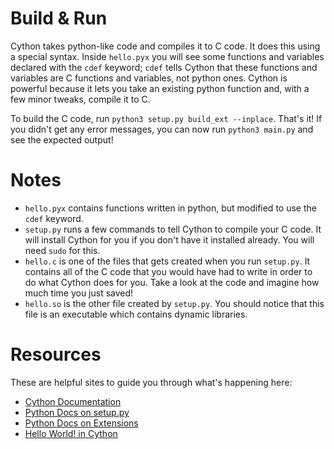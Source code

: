 # Build & Run

Cython takes python-like code and compiles it to C code. It does this using a special syntax. Inside `hello.pyx` you will see some functions and variables declared with the `cdef` keyword; `cdef` tells Cython that these functions and variables are C functions and variables, not python ones. Cython is powerful because it lets you take an existing python function and, with a few minor tweaks, compile it to C.

To build the C code, run `python3 setup.py build_ext --inplace`. That's it! If you didn't get any error messages, you can now run `python3 main.py` and see the expected output!

# Notes

* `hello.pyx` contains functions written in python, but modified to use the `cdef` keyword.
* `setup.py` runs a few commands to tell Cython to compile your C code. It will install Cython for you if you don't have it installed already. You will need `sudo` for this.
* `hello.c` is one of the files that gets created when you run `setup.py`. It contains all of the C code that you would have had to write in order to do what Cython does for you. Take a look at the code and imagine how much time you just saved!
* `hello.so` is the other file created by `setup.py`. You should notice that this file is an executable which contains dynamic libraries.

# Resources
These are helpful sites to guide you through what's happening here:

* [Cython Documentation](http://cython.org/)
* [Python Docs on setup.py](https://docs.python.org/3.5/distutils/setupscript.html)
* [Python Docs on Extensions](https://docs.python.org/3.5/distutils/setupscript.html#extension-source-files)
* [Hello World! in Cython](http://cython.readthedocs.io/en/latest/src/tutorial/cython_tutorial.html)
